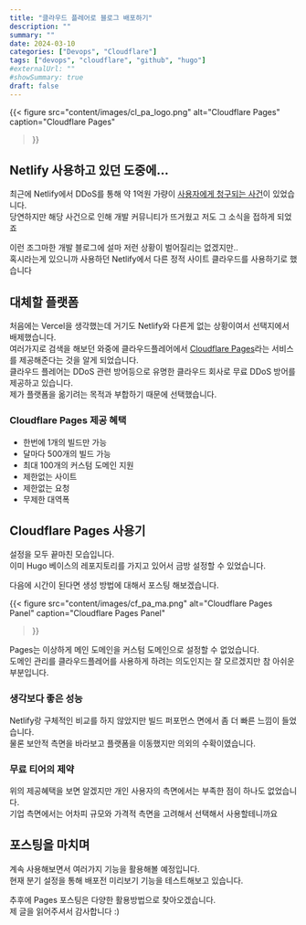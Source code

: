```yaml
---
title: "클라우드 플레어로 블로그 배포하기"
description: ""
summary: ""
date: 2024-03-10
categories: ["Devops", "Cloudflare"]
tags: ["devops", "cloudflare", "github", "hugo"]
#externalUrl: ""
#showSummary: true
draft: false
---
```


{{< figure
src="content/images/cl_pa_logo.png"
alt="Cloudflare Pages"
caption="Cloudflare Pages"
>}}

## Netlify 사용하고 있던 도중에...
최근에 Netlify에서 DDoS를 통해 약 1억원 가량이 [사용자에게 청구되는 사건](https://news.hada.io/topic?id=13554)이 있었습니다.  
당연하지만 해당 사건으로 인해 개발 커뮤니티가 뜨거웠고 저도 그 소식을 접하게 되었죠  

이런 조그마한 개발 블로그에 설마 저런 상황이 벌어질리는 없겠지만..  
혹시라는게 있으니까 사용하던 Netlify에서 다른 정적 사이트 클라우드를 사용하기로 했습니다

## 대체할 플랫폼
처음에는 Vercel을 생각했는데 거기도 Netlify와 다른게 없는 상황이여서 선택지에서 배제했습니다.  
여러가지로 검색을 해보던 와중에 클라우드플레어에서 [Cloudflare Pages](https://developers.cloudflare.com/pages)라는 서비스를 제공해준다는 것을 알게 되었습니다.  
클라우드 플레어는 DDoS 관련 방어등으로 유명한 클라우드 회사로 무료 DDoS 방어를 제공하고 있습니다.  
제가 플랫폼을 옮기려는 목적과 부합하기 때문에 선택했습니다.  

### Cloudflare Pages 제공 혜택
- 한번에 1개의 빌드만 가능
- 달마다 500개의 빌드 가능
- 최대 100개의 커스텀 도메인 지원
- 제한없는 사이트
- 제한없는 요청
- 무제한 대역폭

## Cloudflare Pages 사용기
설정을 모두 끝마친 모습입니다.  
이미 Hugo 베이스의 레포지토리를 가지고 있어서 금방 설정할 수 있었습니다.

다음에 시간이 된다면 생성 방법에 대해서 포스팅 해보겠습니다.

{{< figure
src="content/images/cf_pa_ma.png"
alt="Cloudflare Pages Panel"
caption="Cloudflare Pages Panel"
>}}

Pages는 이상하게 메인 도메인을 커스텀 도메인으로 설정할 수 없었습니다.  
도메인 관리를 클라우드플레어를 사용하게 하려는 의도인지는 잘 모르겠지만 참 아쉬운 부분입니다.

### 생각보다 좋은 성능
Netlify랑 구체적인 비교를 하지 않았지만 빌드 퍼포먼스 면에서 좀 더 빠른 느낌이 들었습니다.  
물론 보안적 측면을 바라보고 플랫폼을 이동했지만 의외의 수확이였습니다.

### 무료 티어의 제약
위의 제공혜택을 보면 알겠지만 개인 사용자의 측면에서는 부족한 점이 하나도 없었습니다.  
기업 측면에서는 어차피 규모와 가격적 측면을 고려해서 선택해서 사용할테니까요

## 포스팅을 마치며
계속 사용해보면서 여러가지 기능을 활용해볼 예정입니다.  
현재 분기 설정을 통해 배포전 미리보기 기능을 테스트해보고 있습니다.  

추후에 Pages 포스팅은 다양한 활용방법으로 찾아오겠습니다.  
제 글을 읽어주셔서 감사합니다 :)
